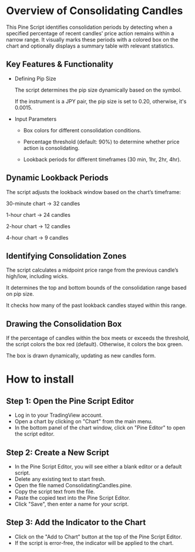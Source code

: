 # Overview of Consolidating Candles

This Pine Script identifies consolidation periods by detecting when a specified percentage of recent candles' price action remains within a narrow range. It visually marks these periods with a colored box on the chart and optionally displays a summary table with relevant statistics.

## Key Features & Functionality
- Defining Pip Size
 
    The script determines the pip size dynamically based on the symbol.

    If the instrument is a JPY pair, the pip size is set to 0.20, otherwise, it's 0.0015.

- Input Parameters
  
  - Box colors for different consolidation conditions.

  - Percentage threshold (default: 90%) to determine whether price action is consolidating.

  - Lookback periods for different timeframes (30 min, 1hr, 2hr, 4hr).

## Dynamic Lookback Periods
The script adjusts the lookback window based on the chart’s timeframe:

30-minute chart → 32 candles

1-hour chart → 24 candles

2-hour chart → 12 candles

4-hour chart → 9 candles

## Identifying Consolidation Zones
The script calculates a midpoint price range from the previous candle’s high/low, including wicks.

It determines the top and bottom bounds of the consolidation range based on pip size.

It checks how many of the past lookback candles stayed within this range.

## Drawing the Consolidation Box
If the percentage of candles within the box meets or exceeds the threshold, the script colors the box red (default). Otherwise, it colors the box green.

The box is drawn dynamically, updating as new candles form.

# How to install 

## Step 1: Open the Pine Script Editor

- Log in to your TradingView account.
- Open a chart by clicking on "Chart" from the main menu.
- In the bottom panel of the chart window, click on "Pine Editor" to open the script editor.

## Step 2: Create a New Script

- In the Pine Script Editor, you will see either a blank editor or a default script.
- Delete any existing text to start fresh.
- Open the file named ConsolidatingCandles.pine.
- Copy the script text from the file.
- Paste the copied text into the Pine Script Editor.
- Click "Save", then enter a name for your script.

## Step 3: Add the Indicator to the Chart

- Click on the "Add to Chart" button at the top of the Pine Script Editor.
- If the script is error-free, the indicator will be applied to the chart.

  
